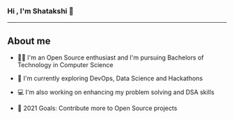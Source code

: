 ### Hi , I'm Shatakshi 👋

---

## About me

- 👩‍🎓 I'm an Open Source enthusiast and I'm pursuing Bachelors of Technology in Computer Science

- 🌱 I'm currently exploring DevOps, Data Science and Hackathons

- 💻 I'm also working on enhancing my problem solving and DSA skills

- 🥅 2021 Goals: Contribute more to Open Source projects
